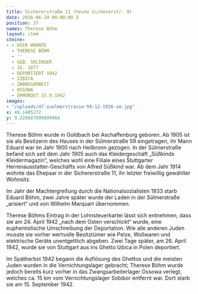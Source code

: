 ```yaml
---
title: Sichererstraße 11 (heute Sichererstr. 9)
date: 2016-06-29 00:00:00 Z
position: 37
names: Therese Böhm
layout: item
steine:
- - HIER WOHNTE
  - THERESE BÖHM
  - ''
  - GEB. SOLINGER
  - JG. 1877
  - DEPORTIERT 1942
  - IZBICA
  - ZWANGSARBEIT
  - OSSOWA
  - ERMORDET 15.9.1942
images:
- "/uploads/47-suelmerstrasse-59-12-1926-sm.jpg"
x: 49.1485272
y: 9.220687099999964
---
```


Therese Böhm wurde in Goldbach bei Aschaffenburg geboren. Ab 1905 ist sie als Besitzerin des Hauses in der Sülmerstraße 59 eingetragen, ihr Mann Eduard war im Jahr 1900 nach Heilbronn gezogen. In der Sülmerstraße befand sich seit dem Jahr 1905 auch das Kleidergeschäft „Süßkinds Kleidermagazin“, welches wohl eine Filiale eines Stuttgarter Herrenausstatter-Geschäfts von Alfred Süßkind war. Ab dem Jahr 1914 wohnte das Ehepaar in der Sichererstraße 11, ihr letzter freiwillig gewählter Wohnsitz.

Im Jahr der Machtergreifung durch die Nationalsozialisten 1933 starb Eduard Böhm, zwei Jahre später wurde der Laden in der Sülmerstraße „arisiert“ und von Wilhelm Marquart übernommen.

Therese Böhms Eintrag in der Lohnsteuerkartei lässt sich entnehmen, dass sie am 24. April 1942 „nach dem Osten verschickt“ wurde, eine euphemistische Umschreibung der Deportation. Wie alle anderen Juden musste sie vorher wertvolle Besitztümer wie Pelze, Wollwaren und elektrische Geräte unentgeltlich abgeben. Zwei Tage später, am 26. April 1942, wurde sie von Stuttgart aus ins Ghetto Izbica in Polen deportiert.

Im Spätherbst 1942 begann die Auflösung des Ghettos und die meisten Juden wurden in die Vernichtungslager gebracht; Therese Böhm wurde jedoch bereits kurz vorher in das Zwangsarbeiterlager Ossowa verlegt, welches ca. 15 km vom Vernichtungslager Sobibor entfernt war. Dort starb sie am 15. September 1942.